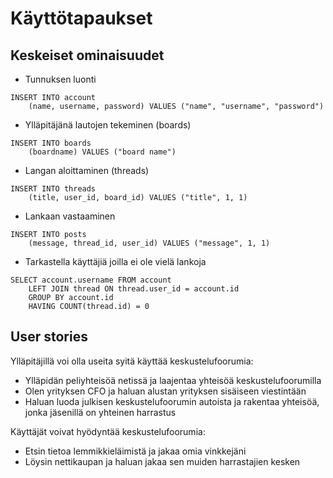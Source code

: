 # Käyttötapaukset

## Keskeiset ominaisuudet

 * Tunnuksen luonti

```
INSERT INTO account
    (name, username, password) VALUES ("name", "username", "password")
```

 * Ylläpitäjänä lautojen tekeminen (boards)

```
INSERT INTO boards
    (boardname) VALUES ("board name")
```

 * Langan aloittaminen (threads)

```
INSERT INTO threads
    (title, user_id, board_id) VALUES ("title", 1, 1)
```

 * Lankaan vastaaminen

```
INSERT INTO posts
    (message, thread_id, user_id) VALUES ("message", 1, 1)
```

 * Tarkastella käyttäjiä joilla ei ole vielä lankoja

```
SELECT account.username FROM account
    LEFT JOIN thread ON thread.user_id = account.id
    GROUP BY account.id
    HAVING COUNT(thread.id) = 0
```

## User stories

Ylläpitäjillä voi olla useita syitä käyttää keskustelufoorumia:

 * Ylläpidän peliyhteisöä netissä ja laajentaa yhteisöä keskustelufoorumilla
 * Olen yrityksen CFO ja haluan alustan yrityksen sisäiseen viestintään
 * Haluan luoda julkisen keskustelufoorumin autoista ja rakentaa yhteisöä, jonka jäsenillä on yhteinen harrastus

 Käyttäjät voivat hyödyntää keskustelufoorumia:

 * Etsin tietoa lemmikkieläimistä ja jakaa omia vinkkejäni
 * Löysin nettikaupan ja haluan jakaa sen muiden harrastajien kesken